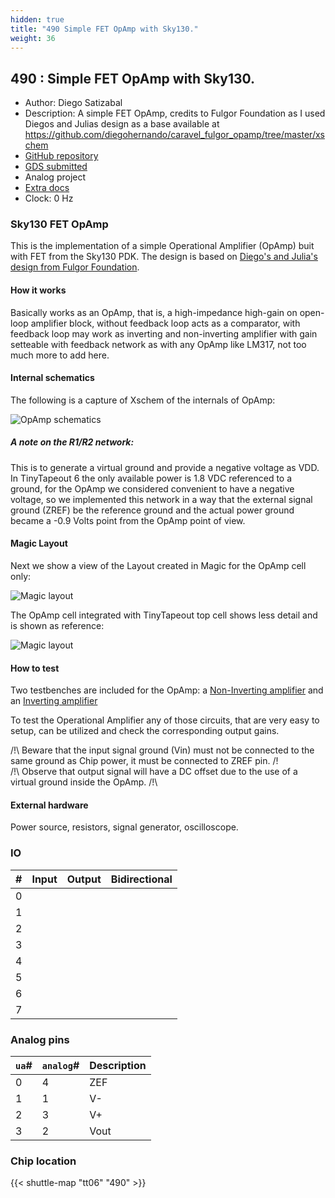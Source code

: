 ```yaml
---
hidden: true
title: "490 Simple FET OpAmp with Sky130."
weight: 36
---
```


## 490 : Simple FET OpAmp with Sky130.

* Author: Diego Satizabal
* Description: A simple FET OpAmp, credits to Fulgor Foundation as I used Diegos and Julias design as a base available at https://github.com/diegohernando/caravel_fulgor_opamp/tree/master/xschem
* [GitHub repository](https://github.com/dsatizabal/tt06-fet-opamp)
* [GDS submitted](https://github.com/dsatizabal/tt06-fet-opamp/actions/runs/8722858246)
* Analog project
* [Extra docs]()
* Clock: 0 Hz

<!---

This file is used to generate your project datasheet. Please fill in the information below and delete any unused
sections.

You can also include images in this folder and reference them in the markdown. Each image must be less than
512 kb in size, and the combined size of all images must be less than 1 MB.
-->


### Sky130 FET OpAmp

This is the implementation of a simple Operational Amplifier (OpAmp) buit with FET from the Sky130 PDK. The design is based on [Diego's and Julia's design from Fulgor Foundation](https://github.com/diegohernando/caravel_fulgor_opamp/tree/master/xschem).

#### How it works

Basically works as an OpAmp, that is, a high-impedance high-gain on open-loop amplifier block, without feedback loop acts as a comparator, with feedback loop may work as inverting and non-inverting amplifier with gain setteable with feedback network as with any OpAmp like LM317, not too much more to add here.

#### Internal schematics

The following is a capture of Xschem of the internals of OpAmp:

![OpAmp schematics](/docs/img/xschem.png "OpAmp schematics")

##### A note on the R1/R2 network:

This is to generate a virtual ground and provide a negative voltage as VDD. In TinyTapeout 6 the only available power is 1.8 VDC referenced to a ground, for the OpAmp we considered convenient to have a negative voltage, so we implemented this network in a way that the external signal ground (ZREF) be the reference ground and the actual power ground became a -0.9 Volts point from the OpAmp point of view.

#### Magic Layout

Next we show a view of the Layout created in Magic for the OpAmp cell only:

![Magic layout](/docs/img/magic.png "Magic layout")

The OpAmp cell integrated with TinyTapeout top cell shows less detail and is shown as reference:

![Magic layout](/docs/img/magictop.png "Magic layout")

#### How to test

Two testbenches are included for the OpAmp: a [Non-Inverting amplifier](../xschem/opamp_tb.sch) and an [Inverting amplifier](../xschem/opamp_inv_tb.sch)

To test the Operational Amplifier any of those circuits, that are very easy to setup, can be utilized and check the corresponding output gains.

/!\ Beware that the input signal ground (Vin) must not be connected to the same ground as Chip power, it must be connected to ZREF pin. /!  
/!\ Observe that output signal will have a DC offset due to the use of a virtual ground inside the OpAmp. /!\

#### External hardware

Power source, resistors, signal generator, oscilloscope.


### IO

| #             | Input    | Output   | Bidirectional   |
| ------------- | -------- | -------- | --------------- |
| 0 |   |   |         |
| 1 |   |   |         |
| 2 |   |   |         |
| 3 |   |   |         |
| 4 |   |   |         |
| 5 |   |   |         |
| 6 |   |   |         |
| 7 |   |   |         |

### Analog pins

| `ua`#        | `analog`#        | Description         |
| ------------ | ---------------- | ------------------- |
| 0 | 4 | ZEF           |
| 1 | 1 | V-           |
| 2 | 3 | V+           |
| 3 | 2 | Vout           |

### Chip location

{{< shuttle-map "tt06" "490" >}}
